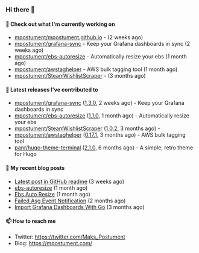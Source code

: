### Hi there 👋

#### 👷 Check out what I'm currently working on

- [mpostument/mpostument.github.io](https://github.com/mpostument/mpostument.github.io) -  (2 weeks ago)
- [mpostument/grafana-sync](https://github.com/mpostument/grafana-sync) - Keep your Grafana dashboards in sync (2 weeks ago)
- [mpostument/ebs-autoresize](https://github.com/mpostument/ebs-autoresize) - Automatically resize your ebs (1 month ago)
- [mpostument/awstaghelper](https://github.com/mpostument/awstaghelper) - AWS bulk tagging tool (1 month ago)
- [mpostument/SteamWishlistScraper](https://github.com/mpostument/SteamWishlistScraper) -  (3 months ago)

#### 🔭 Latest releases I've contributed to

- [mpostument/grafana-sync](https://github.com/mpostument/grafana-sync) ([1.3.0](https://github.com/mpostument/grafana-sync/releases/tag/1.3.0), 2 weeks ago) - Keep your Grafana dashboards in sync
- [mpostument/ebs-autoresize](https://github.com/mpostument/ebs-autoresize) ([1.1.0](https://github.com/mpostument/ebs-autoresize/releases/tag/1.1.0), 1 month ago) - Automatically resize your ebs
- [mpostument/SteamWishlistScraper](https://github.com/mpostument/SteamWishlistScraper) ([1.0.2](https://github.com/mpostument/SteamWishlistScraper/releases/tag/1.0.2), 3 months ago) - 
- [mpostument/awstaghelper](https://github.com/mpostument/awstaghelper) ([0.17.1](https://github.com/mpostument/awstaghelper/releases/tag/0.17.1), 3 months ago) - AWS bulk tagging tool
- [panr/hugo-theme-terminal](https://github.com/panr/hugo-theme-terminal) ([2.1.0](https://github.com/panr/hugo-theme-terminal/releases/tag/2.1.0), 6 months ago) - A simple, retro theme for Hugo

#### 📜 My recent blog posts

- [Latest post in GitHub readme](/2021/03/06/latest_post_in_github_readme/) (3 weeks ago)
- [ebs-autoresize](/projects/ebs-autoresize/) (1 month ago)
- [Ebs Auto Resize](/2021/02/06/ebs-auto-resize/) (1 month ago)
- [Failed Asg Event Notification](/2021/01/03/failed-asg-event-notification/) (2 months ago)
- [Import Grafana Dashboards With Go](/2020/12/23/import-grafana-dashboards-with-go/) (3 months ago)

#### 📫 How to reach me

- Twitter: https://twitter.com/Maks_Postument
- Blog: https://mpostument.com/
